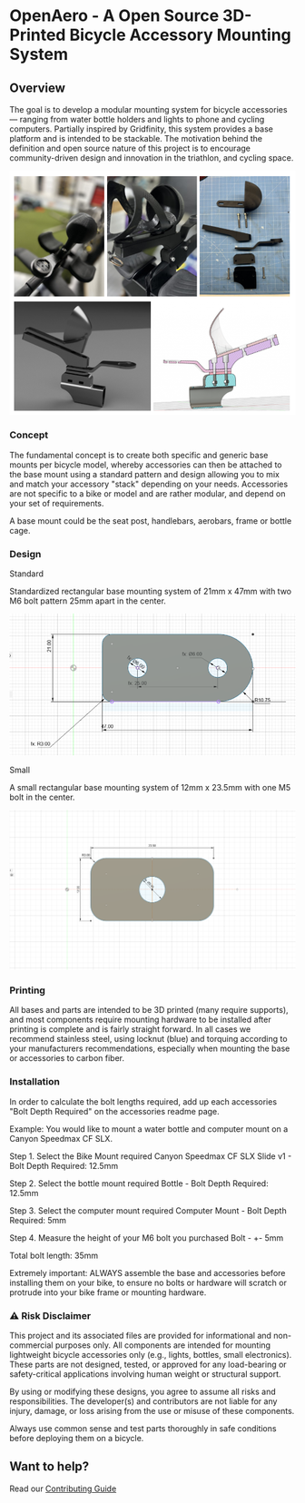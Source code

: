 # OpenAero - A Open Source 3D-Printed Bicycle Accessory Mounting System

## Overview

The goal is to develop a modular mounting system for bicycle accessories — ranging from water bottle holders and lights to phone and cycling computers. Partially inspired by Gridfinity, this system provides a base platform and is intended to be stackable. The motivation behind the definition and open source nature of this project is to encourage community-driven design and innovation in the triathlon, and cycling space.


![Grid](Images/readme.png)


### Concept

The fundamental concept is to create both specific and generic base mounts per bicycle model, whereby accessories can then be attached to the base mount using a standard pattern and design allowing you to mix and match your accessory "stack" depending on your needs. Accessories are not specific to a bike or model and are rather modular, and depend on your set of requirements.

A base mount could be the seat post, handlebars, aerobars, frame or bottle cage.

### Design

Standard

Standardized rectangular base mounting system of 21mm x 47mm with two M6 bolt pattern 25mm apart in the center. 

![Spacer](Images/spacer_standard.png)

Small

A small rectangular base mounting system of 12mm x 23.5mm with one M5 bolt in the center. 

![Spacer](Images/spacer_small.png)


### Printing

All bases and parts are intended to be 3D printed (many require supports), and most components require mounting hardware to be installed after printing is complete and is fairly straight forward. In all cases we recommend stainless steel, using locknut (blue) and torquing according to your manufacturers recommendations, especially when mounting the base or accessories to carbon fiber.

### Installation

In order to calculate the bolt lengths required, add up each accessories "Bolt Depth Required" on the accessories readme page.

Example:
You would like to mount a water bottle and computer mount on a Canyon Speedmax CF SLX.

Step 1. Select the Bike Mount required
Canyon Speedmax CF SLX Slide v1 - Bolt Depth Required: 12.5mm

Step 2. Select the bottle mount required
Bottle - Bolt Depth Required: 12.5mm

Step 3. Select the computer mount required
Computer Mount - Bolt Depth Required: 5mm

Step 4. Measure the height of your M6 bolt you purchased
Bolt - +- 5mm

Total bolt length: 35mm

Extremely important: ALWAYS assemble the base and accessories before installing them on your bike, to ensure no bolts or hardware will scratch or protrude into your bike frame or mounting hardware.

### ⚠️ Risk Disclaimer
This project and its associated files are provided for informational and non-commercial purposes only. All components are intended for mounting lightweight bicycle accessories only (e.g., lights, bottles, small electronics). These parts are not designed, tested, or approved for any load-bearing or safety-critical applications involving human weight or structural support.

By using or modifying these designs, you agree to assume all risks and responsibilities. The developer(s) and contributors are not liable for any injury, damage, or loss arising from the use or misuse of these components.

Always use common sense and test parts thoroughly in safe conditions before deploying them on a bicycle.


## Want to help?

Read our [Contributing Guide](CONTRIBUTING.md)
